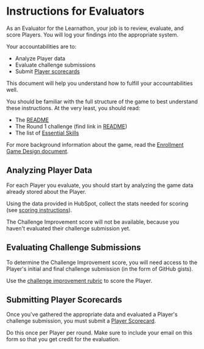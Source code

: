 # Instructions for Evaluators

As an Evaluator for the Learnathon, your job is to review, evaluate, and score Players. You will log your findings into the appropriate system.

Your accountabilities are to:

- Analyze Player data
- Evaluate challenge submissions
- Submit [Player scorecards][scorecard]

This document will help you understand how to fulfill your accountabilities well.

You should be familiar with the full structure of the game to best understand these instructions. At the very least, you should read:

- The [README](./README.md)
- The Round 1 challenge (find link in [README](./README.md))
- The list of [Essential Skills](./README.md#essential-skills)

For more background information about the game, read the [Enrollment Game Design document](https://docs.google.com/document/d/10_ZUYvicCy8nMCRwJG_FaR0EwRQbBKZdTw9u2CaeA_0/edit#).

## Analyzing Player Data

For each Player you evaluate, you should start by analyzing the game data already stored about the Player.

Using the data provided in HubSpot, collect the stats needed for scoring (see [scoring instructions](https://docs.google.com/document/d/10_ZUYvicCy8nMCRwJG_FaR0EwRQbBKZdTw9u2CaeA_0/edit#heading=h.uxtttrv1j64f)).

The Challenge Improvement score will not be available, because you haven't evaluated their challenge submission yet.

## Evaluating Challenge Submissions

To determine the Challenge Improvement score, you will need access to the Player's initial and final challenge submission (in the form of GitHub gists).

Use the [challenge improvement rubric][challenge-improvement-rubric] to score the Player.

## Submitting Player Scorecards

Once you've gathered the appropriate data and evaluated a Player's challenge submission, you must submit a [Player Scorecard][scorecard].

Do this once per Player per round. Make sure to include your email on this form so that you get credit for the evaluation.

[scorecard]: https://www.surveymonkey.com/r/learnathon-scorecard
[challenge-improvement-rubric]: https://www.surveymonkey.com/r/learnathon-improvement-calculator
